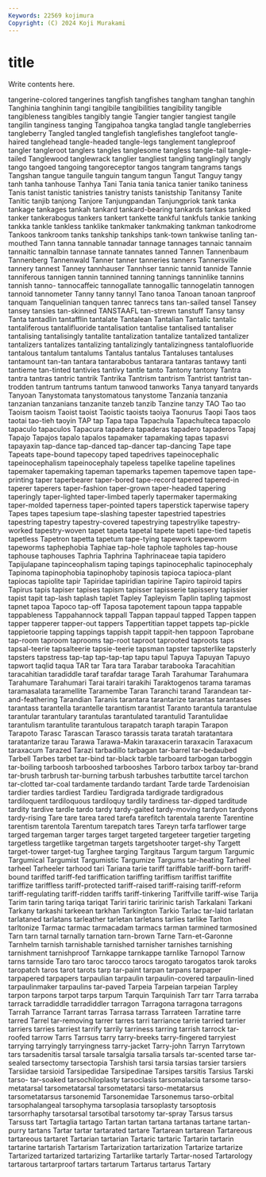 ```yaml
---
Keywords: 22569 kojimura
Copyright: (C) 2024 Koji Murakami
---
```


# title

Write contents here.



tangerine-colored tangerines tangfish tangfishes
tangham tanghan tanghin Tanghinia tanghinin tangi tangibile tangibilities tangibility tangible
tangibleness tangibles tangibly tangie Tangier tangier tangiest tangile tangilin tanginess
tanging Tangipahoa tangka tanglad tangle tangleberries tangleberry Tangled tangled tanglefish
tanglefishes tanglefoot tangle-haired tanglehead tangle-headed tangle-legs tanglement tangleproof tangler tangleroot
tanglers tangles tanglesome tangless tangle-tail tangle-tailed Tanglewood tanglewrack tanglier tangliest
tangling tanglingly tangly tango tangoed tangoing tangoreceptor tangos tangram tangrams
tangs Tangshan tangue tanguile tanguin tangum tangun Tangut Tanguy tangy
tanh tanha tanhouse Tanhya Tani Tania tania tanica tanier taniko
taniness Tanis tanist tanistic tanistries tanistry tanists tanistship Tanitansy Tanite
Tanitic tanjib tanjong Tanjore Tanjungpandan Tanjungpriok tank tanka tankage tankages
tankah tankard tankard-bearing tankards tankas tanked tanker tankerabogus tankers tankert
tankette tankful tankfuls tankie tanking tankka tankle tankless tanklike tankmaker
tankmaking tankman tankodrome Tankoos tankroom tanks tankship tankships tank-town tankwise
tanling tan-mouthed Tann tanna tannable tannadar tannage tannages tannaic tannaim
tannaitic tannalbin tannase tannate tannates tanned Tannen Tannenbaum Tannenberg Tannenwald
Tanner tanner tanneries tanners Tannersville tannery tannest Tanney tannhauser Tannhser
tannic tannid tannide Tannie tanniferous tannigen tannin tannined tanning tannings
tanninlike tannins tannish tanno- tannocaffeic tannogallate tannogallic tannogelatin tannogen tannoid
tannometer Tanny tanny tannyl Tano tanoa Tanoan tanoan tanproof tanquam
Tanquelinian tanquen tanrec tanrecs tans tan-sailed tansel Tansey tansey tansies
tan-skinned TANSTAAFL tan-strewn tanstuff Tansy tansy Tanta tantadlin tantafflin tantalate
Tantalean Tantalian Tantalic tantalic tantaliferous tantalifluoride tantalisation tantalise tantalised tantaliser
tantalising tantalisingly tantalite tantalization tantalize tantalized tantalizer tantalizers tantalizes tantalizing
tantalizingly tantalizingness tantalofluoride tantalous tantalum tantalums Tantalus tantalus Tantaluses tantaluses
tantamount tan-tan tantara tantarabobus tantarara tantaras tantawy tanti tantieme tan-tinted
tantivies tantivy tantle tanto Tantony tantony Tantra tantra tantras tantric
tantrik Tantrika Tantrism tantrism Tantrist tantrist tan-trodden tantrum tantrums tantum
tanwood tanworks Tanya tanyard tanyards Tanyoan Tanystomata tanystomatous tanystome Tanzania
tanzania tanzanian tanzanians tanzanite tanzeb tanzib Tanzine tanzy TAO Tao
tao Taoism taoism Taoist taoist Taoistic taoists taoiya Taonurus Taopi
Taos taos taotai tao-tieh taoyin TAP tap Tapa tapa Tapachula
Tapachulteca tapacolo tapaculo tapaculos Tapacura tapadera tapaderas tapadero tapaderos Tapaj
Tapajo Tapajos tapalo tapalos tapamaker tapamaking tapas tapasvi tapayaxin tap-dance
tap-danced tap-dancer tap-dancing Tape tape Tapeats tape-bound tapecopy taped tapedrives
tapeinocephalic tapeinocephalism tapeinocephaly tapeless tapelike tapeline tapelines tapemaker tapemaking tapeman
tapemarks tapemen tapemove tapen tape-printing taper taperbearer taper-bored tape-record tapered
tapered-in taperer taperers taper-fashion taper-grown taper-headed tapering taperingly taper-lighted taper-limbed
taperly tapermaker tapermaking taper-molded taperness taper-pointed tapers taperstick taperwise tapery
Tapes tapes tapesium tape-slashing tapester tapestried tapestries tapestring tapestry tapestry-covered
tapestrying tapestrylike tapestry-worked tapestry-woven tapet tapeta tapetal tapete tapeti tape-tied
tapetis tapetless Tapetron tapetta tapetum tape-tying tapework tapeworm tapeworms taphephobia
Taphiae tap-hole taphole tapholes tap-house taphouse taphouses Taphria Taphrina Taphrinaceae
tapia tapidero Tapijulapane tapinceophalism taping tapings tapinocephalic tapinocephaly Tapinoma tapinophobia
tapinophoby tapinosis tapioca tapioca-plant tapiocas tapiolite tapir Tapiridae tapiridian tapirine
Tapiro tapiroid tapirs Tapirus tapis tapiser tapises tapism tapisser tapisserie
tapissery tapissier tapist tapit tap-lash taplash taplet Tapley Tapleyism Taplin
tapling tapmost tapnet tapoa Tapoco tap-off Taposa tapotement tapoun tappa
tappable tappableness Tappahannock tappall Tappan tappaul tapped Tappen tappen tapper
tapperer tapper-out tappers Tappertitian tappet tappets tap-pickle tappietoorie tapping tappings
tappish tappit tappit-hen tappoon Taprobane tap-room taproom taprooms tap-root taproot
taprooted taproots taps tapsal-teerie tapsalteerie tapsie-teerie tapsman tapster tapsterlike tapsterly
tapsters tapstress tap-tap tap-tap-tap tapu tapul Tapuya Tapuyan Tapuyo tapwort
taqlid taqua TAR tar Tara tara Tarabar tarabooka Taracahitian taracahitian
taradiddle taraf tarafdar tarage Tarah Tarahumar Tarahumara Tarahumare Tarahumari Tarai
tarairi tarakihi Taraktogenos tarama taramas taramasalata taramellite Taramembe Taran Taranchi
tarand Tarandean tar-and-feathering Tarandian Taranis tarantara tarantarize tarantas tarantases tarantass
tarantella tarantelle tarantism tarantist Taranto tarantula tarantulae tarantular tarantulary tarantulas
tarantulated tarantulid Tarantulidae tarantulism tarantulite tarantulous tarapatch taraph tarapin Tarapon
Tarapoto Tarasc Tarascan Tarasco tarassis tarata taratah taratantara taratantarize tarau
Tarawa Tarawa-Makin taraxacerin taraxacin Taraxacum taraxacum Tarazed Tarazi tarbadillo tarbagan
tar-barrel tar-bedaubed Tarbell Tarbes tarbet tar-bind tar-black tarble tarboard tarbogan
tarboggin tar-boiling tarboosh tarbooshed tarbooshes Tarboro tarbox tarboy tar-brand tar-brush
tarbrush tar-burning tarbush tarbushes tarbuttite tarcel tarchon tar-clotted tar-coal tardamente
tardando tardant Tarde tarde Tardenoisian tardier tardies tardiest Tardieu Tardigrada
tardigrade tardigradous tardiloquent tardiloquous tardiloquy tardily tardiness tar-dipped tarditude tardity
tardive tardle tardo tardy tardy-gaited tardy-moving tardyon tardyons tardy-rising Tare
tare tarea tared tarefa tarefitch tarentala tarente Tarentine tarentism tarentola
Tarentum tarepatch tares Tareyn tarfa tarflower targe targed targeman targer
targes target targeted targeteer targetier targeting targetless targetlike targetman targets
targetshooter target-shy Targett target-tower target-tug Targhee targing Targitaus Targum targum
Targumic Targumical Targumist Targumistic Targumize Targums tar-heating Tarheel tarheel Tarheeler
tarhood tari Tariana tarie tariff tariffable tariff-born tariff-bound tariffed tariff-fed
tariffication tariffing tariffism tariffist tariffite tariffize tariffless tariff-protected tariff-raised tariff-raising
tariff-reform tariff-regulating tariff-ridden tariffs tariff-tinkering Tariffville tariff-wise Tarija Tarim tarin
taring tariqa tariqat Tariri tariric taririnic tarish Tarkalani Tarkani Tarkany
tarkashi tarkeean tarkhan Tarkington Tarkio Tarlac tar-laid tarlatan tarlataned tarlatans
tarleather tarletan tarletans tarlies tarlike Tarlton tarltonize Tarmac tarmac tarmacadam
tarmacs tarman tarmined tarmosined Tarn tarn tarnal tarnally tarnation tarn-brown
Tarne Tarn-et-Garonne Tarnhelm tarnish tarnishable tarnished tarnisher tarnishes tarnishing tarnishment
tarnishproof Tarnkappe tarnkappe tarnlike Tarnopol Tarnow tarns tarnside Taro taro
taroc tarocco tarocs tarogato tarogatos tarok taroks taropatch taros tarot
tarots tarp tar-paint tarpan tarpans tarpaper tarpapered tarpapers tarpaulian tarpaulin
tarpaulin-covered tarpaulin-lined tarpaulinmaker tarpaulins tar-paved Tarpeia Tarpeian tarpeian Tarpley tarpon
tarpons tarpot tarps tarpum Tarquin Tarquinish Tarr tarr Tarra tarraba
tarrack tarradiddle tarradiddler tarragon Tarragona tarragona tarragons Tarrah Tarrance Tarrant
tarras Tarrasa tarrass Tarrateen Tarratine tarre tarred Tarrel tar-removing tarrer
tarres tarri tarriance tarrie tarried tarrier tarriers tarries tarriest tarrify
tarrily tarriness tarring tarrish tarrock tar-roofed tarrow Tarrs Tarrsus tarry
tarry-breeks tarry-fingered tarryiest tarrying tarryingly tarryingness tarry-jacket Tarry-john Tarryn Tarrytown
tars tarsadenitis tarsal tarsale tarsalgia tarsalia tarsals tar-scented tarse tar-sealed
tarsectomy tarsectopia Tarshish tarsi tarsia tarsias tarsier tarsiers Tarsiidae tarsioid
Tarsipedidae Tarsipedinae Tarsipes tarsitis Tarsius Tarski tarso- tar-soaked tarsochiloplasty tarsoclasis
tarsomalacia tarsome tarso-metatarsal tarsometatarsal tarsometatarsi tarso-metatarsus tarsometatarsus tarsonemid Tarsonemidae Tarsonemus
tarso-orbital tarsophalangeal tarsophyma tarsoplasia tarsoplasty tarsoptosis tarsorrhaphy tarsotarsal tarsotibal tarsotomy
tar-spray Tarsus tarsus Tarsuss tart Tartaglia tartago Tartan tartan tartana
tartanas tartane tartan-purry tartans Tartar tartar tartarated tartare Tartarean tartarean
Tartareous tartareous tartaret Tartarian tartarian Tartaric tartaric Tartarin tartarin tartarine
tartarish Tartarism Tartarization tartarization Tartarize tartarize Tartarized tartarized tartarizing Tartarlike
tartarly Tartar-nosed Tartarology tartarous tartarproof tartars tartarum Tartarus tartarus Tartary

